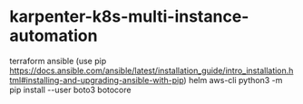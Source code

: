 # karpenter-k8s-multi-instance-automation

terraform
ansible (use pip  https://docs.ansible.com/ansible/latest/installation_guide/intro_installation.html#installing-and-upgrading-ansible-with-pip)
helm
aws-cli
python3 -m pip install --user boto3 botocore 
